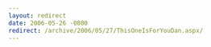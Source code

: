 ```yaml
---
layout: redirect
date: 2006-05-26 -0800
redirect: /archive/2006/05/27/ThisOneIsForYouDan.aspx/
---
```

